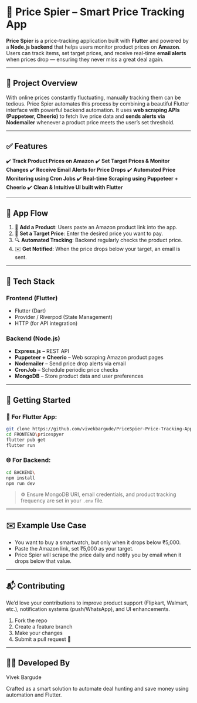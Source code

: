 
# 💸 Price Spier – Smart Price Tracking App

**Price Spier** is a price-tracking application built with **Flutter** and powered by a **Node.js backend** that helps users monitor product prices on **Amazon**. Users can track items, set target prices, and receive real-time **email alerts** when prices drop — ensuring they never miss a great deal again.

---

## 📌 Project Overview

With online prices constantly fluctuating, manually tracking them can be tedious. Price Spier automates this process by combining a beautiful Flutter interface with powerful backend automation. It uses **web scraping APIs (Puppeteer, Cheerio)** to fetch live price data and **sends alerts via Nodemailer** whenever a product price meets the user’s set threshold.

---

## ✅ Features

✔️ **Track Product Prices on Amazon**
✔️ **Set Target Prices & Monitor Changes**
✔️ **Receive Email Alerts for Price Drops**
✔️ **Automated Price Monitoring using Cron Jobs**
✔️ **Real-time Scraping using Puppeteer + Cheerio**
✔️ **Clean & Intuitive UI built with Flutter**

---

## 📱 App Flow

1. 🛒 **Add a Product**: Users paste an Amazon product link into the app.
2. 🎯 **Set a Target Price**: Enter the desired price you want to pay.
3. 🔍 **Automated Tracking**: Backend regularly checks the product price.
4. ✉️ **Get Notified**: When the price drops below your target, an email is sent.

---

## 🧪 Tech Stack

### Frontend (Flutter)

* Flutter (Dart)
* Provider / Riverpod (State Management)
* HTTP (for API integration)

### Backend (Node.js)

* **Express.js** – REST API
* **Puppeteer + Cheerio** – Web scraping Amazon product pages
* **Nodemailer** – Send price drop alerts via email
* **CronJob** – Schedule periodic price checks
* **MongoDB** – Store product data and user preferences

---

## 🚀 Getting Started

### 📱 For Flutter App:

```bash
git clone https://github.com/vivekbargude/PriceSpier-Price-Tracking-App.git
cd FRONTEND\pricespyer
flutter pub get
flutter run
```

### 🌐 For Backend:

```bash
cd BACKEND\
npm install
npm run dev
```

> ⚙️ Ensure MongoDB URI, email credentials, and product tracking frequency are set in your `.env` file.

---

## ✉️ Example Use Case

* You want to buy a smartwatch, but only when it drops below ₹5,000.
* Paste the Amazon link, set ₹5,000 as your target.
* Price Spier will scrape the price daily and notify you by email when it drops below that value.

---

## 📬 Contributing

We’d love your contributions to improve product support (Flipkart, Walmart, etc.), notification systems (push/WhatsApp), and UI enhancements.

1. Fork the repo
2. Create a feature branch
3. Make your changes
4. Submit a pull request 🎉

---

## 👨‍💻 Developed By

Vivek Bargude

Crafted as a smart solution to automate deal hunting and save money using automation and Flutter.

